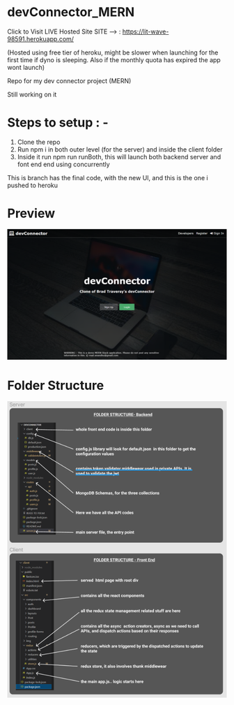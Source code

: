 # devConnector_MERN

Click to Visit LIVE Hosted Site SITE --> :  https://lit-wave-98591.herokuapp.com/

(Hosted using free tier of heroku, might be slower when launching for the first time if dyno is sleeping. Also if the monthly quota has expired the app wont launch)


Repo for my dev connector project (MERN)

Still working on it


# Steps to setup : -

1. Clone the repo
2. Run npm i in both outer level (for the server) and inside the client folder
3. Inside it run npm run runBoth, this will launch both backend server and font end end using concurrently


This is branch has the final code, with the new UI, and this is the one i pushed to heroku

# Preview 
<img src='preview.png'>

# Folder Structure
<img src='overview.png'>